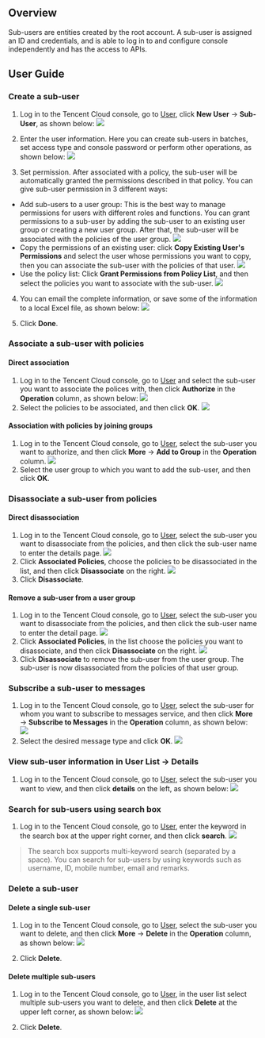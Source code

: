 ## Overview
Sub-users are entities created by the root account. A sub-user is assigned an ID and credentials, and is able to log in to and configure console independently and has the access to APIs.

## User Guide

### Create a sub-user
1. Log in to the Tencent Cloud console, go to [User](https://console.cloud.tencent.com/cam), click **New User** -> **Sub-User**, as shown below:
![](https://main.qcloudimg.com/raw/ea2c83f453f040868d74cebde326ece2.png)

2. Enter the user information. Here you can create sub-users in batches, set access type and console password or perform other operations, as shown below:
![](https://main.qcloudimg.com/raw/4af2c64e456a66c71aeba544237c5aaa.png)

3. Set permission. After associated with a policy, the sub-user will be automatically granted the permissions described in that policy. You can give sub-user permission in 3 different ways:
 - Add sub-users to a user group: This is the best way to manage permissions for users with different roles and functions. You can grant permissions to a sub-user by adding the sub-user to an existing user group or creating a new user group. After that, the sub-user will be associated with the policies of the user group.
![](https://main.qcloudimg.com/raw/42203e02f8db3e3f380d7b41b133885b.png)
 - Copy the permissions of an existing user: click **Copy Existing User's Permissions** and select the user whose permissions you want to copy, then you can associate the sub-user with the policies of that user.
![](https://main.qcloudimg.com/raw/e144d026b601ef06f0b678905ec9dbaa.png)
 - Use the policy list: Click **Grant Permissions from Policy List**, and then select the policies you want to associate with the sub-user.
 ![](https://main.qcloudimg.com/raw/ec45ef82b8f31d6707d8873cc5485155.png)
4. You can email the complete information, or save some of the information to a local Excel file, as shown below:
![](https://main.qcloudimg.com/raw/5538d2b037b8d0299c6f96185e85f828.png)

5. Click **Done**.

### Associate a sub-user with policies

#### Direct association
1. Log in to the Tencent Cloud console, go to [User](https://console.cloud.tencent.com/cam) and select the sub-user you want to associate the polices with, then click **Authorize** in the **Operation** column, as shown below:
![](https://main.qcloudimg.com/raw/def984e04ba312d066f5ced32996cb99.png)
2. Select the policies to be associated, and then click **OK**.
![](https://main.qcloudimg.com/raw/0ed5b135fe498eb017552a9014b29893.png)

#### Association with policies by joining groups
1. Log in to the Tencent Cloud console, go to [User](https://console.cloud.tencent.com/cam), select the sub-user you want to authorize, and then click **More** -> **Add to Group** in the **Operation** column.
![](https://main.qcloudimg.com/raw/ccd8ed71ab1e2414adccc07d699bbe54.png)
2. Select the user group to which you want to add the sub-user, and then click **OK**.


### Disassociate a sub-user from policies

#### Direct disassociation
1. Log in to the Tencent Cloud console, go to [User](https://console.cloud.tencent.com/cam), select the sub-user you want to disassociate from the policies, and then click the sub-user name to enter the details page.
![](https://main.qcloudimg.com/raw/7acf69885801de4d444955f3315fe4cf.png)
2. Click **Associated Policies**, choose the policies to be disassociated in the list, and then click **Disassociate** on the right.
![](https://main.qcloudimg.com/raw/8f39787d4168aca9cb49856f0b2579be.png)
3. Click **Disassociate**.

#### Remove a sub-user from a user group
1. Log in to the Tencent Cloud console, go to [User](https://console.cloud.tencent.com/cam), select the sub-user you want to disassociate from the policies, and then click the sub-user name to enter the detail page.
![](https://main.qcloudimg.com/raw/7acf69885801de4d444955f3315fe4cf.png)
2. Click **Associated Policies**, in the list choose the policies you want to disassociate, and then click **Disassociate** on the right.
![](https://main.qcloudimg.com/raw/bf4de0304257aab985745b7e456c40c7.png)
3. Click **Disassociate** to remove the sub-user from the user group. The sub-user is now disassociated from the policies of that user group.

### Subscribe a sub-user to messages
1. Log in to the Tencent Cloud console, go to [User](https://console.cloud.tencent.com/cam), select the sub-user for whom you want to subscribe to messages service, and then click **More** -> **Subscribe to Messages** in the **Operation** column, as shown below:
![](https://main.qcloudimg.com/raw/110fe3ebd376969a1b18f81f287ee88b.png)
2. Select the desired message type and click **OK**.
![](https://main.qcloudimg.com/raw/1eac93c0efd19c26e0ca1e3a1e637b75.png)

### View sub-user information in **User List** -> **Details**

1. Log in to the Tencent Cloud console, go to [User](https://console.cloud.tencent.com/cam), select the sub-user you want to view, and then click **details** on the left, as shown below: ![](https://main.qcloudimg.com/raw/4413929aa2d843861a5512da4a27d437.png)


### Search for sub-users using search box
1. Log in to the Tencent Cloud console, go to [User](https://console.cloud.tencent.com/cam), enter the keyword in the search box at the upper right corner, and then click **search**. 
![](https://main.qcloudimg.com/raw/21545d7d3da888f878dda5d82c75a8e9.png)
>The search box supports multi-keyword search (separated by a space). You can search for sub-users by using keywords such as username, ID, mobile number, email and remarks.



### Delete a sub-user

#### Delete a single sub-user
1. Log in to the Tencent Cloud console, go to [User](https://console.cloud.tencent.com/cam), select the sub-user you want to delete, and then click **More** -> **Delete** in the **Operation** column, as shown below:
![](https://main.qcloudimg.com/raw/fc3a8a73f4ef0f53f8ad3a2a7b8d4cd2.png)

2. Click **Delete**.


#### Delete multiple sub-users
1. Log in to the Tencent Cloud console, go to [User](https://console.cloud.tencent.com/cam), in the user list select multiple sub-users you want to delete, and then click **Delete** at the upper left corner, as shown below:
![](https://main.qcloudimg.com/raw/983a54ffdf83dcd0d4b9da6a7f746f27.png)

2. Click **Delete**.

